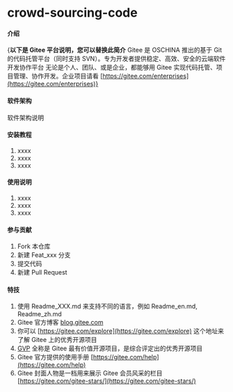 # crowd-sourcing-code

#### 介绍
{**以下是 Gitee 平台说明，您可以替换此简介**
Gitee 是 OSCHINA 推出的基于 Git 的代码托管平台（同时支持 SVN）。专为开发者提供稳定、高效、安全的云端软件开发协作平台
无论是个人、团队、或是企业，都能够用 Gitee 实现代码托管、项目管理、协作开发。企业项目请看 [https://gitee.com/enterprises](https://gitee.com/enterprises)}

#### 软件架构
软件架构说明


#### 安装教程

1.  xxxx
2.  xxxx
3.  xxxx

#### 使用说明

1.  xxxx
2.  xxxx
3.  xxxx

#### 参与贡献

1.  Fork 本仓库
2.  新建 Feat_xxx 分支
3.  提交代码
4.  新建 Pull Request


#### 特技

1.  使用 Readme\_XXX.md 来支持不同的语言，例如 Readme\_en.md, Readme\_zh.md
2.  Gitee 官方博客 [blog.gitee.com](https://blog.gitee.com)
3.  你可以 [https://gitee.com/explore](https://gitee.com/explore) 这个地址来了解 Gitee 上的优秀开源项目
4.  [GVP](https://gitee.com/gvp) 全称是 Gitee 最有价值开源项目，是综合评定出的优秀开源项目
5.  Gitee 官方提供的使用手册 [https://gitee.com/help](https://gitee.com/help)
6.  Gitee 封面人物是一档用来展示 Gitee 会员风采的栏目 [https://gitee.com/gitee-stars/](https://gitee.com/gitee-stars/)
